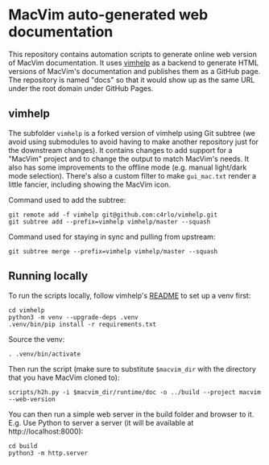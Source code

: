 # MacVim auto-generated web documentation 

This repository contains automation scripts to generate online web version of MacVim documentation. It uses [vimhelp](https://github.com/c4rlo/vimhelp) as a backend to generate HTML versions of MacVim's documentation and publishes them as a GitHub page. The repository is named "docs" so that it would show up as the same URL under the root domain under GitHub Pages.

## vimhelp

The subfolder `vimhelp` is a forked version of vimhelp using Git subtree (we avoid using submodules to avoid having to make another repository just for the downstream changes). It contains changes to add support for a "MacVim" project and to change the output to match MacVim's needs. It also has some improvements to the offline mode (e.g. manual light/dark mode selection). There's also a custom filter to make `gui_mac.txt` render a little fancier, including showing the MacVim icon.

Command used to add the subtree:
```
git remote add -f vimhelp git@github.com:c4rlo/vimhelp.git
git subtree add --prefix=vimhelp vimhelp/master --squash
```

Command used for staying in sync and pulling from upstream:
```
git subtree merge --prefix=vimhelp vimhelp/master --squash
```

## Running locally

To run the scripts locally, follow vimhelp's [README](vimhelp/README.md) to set up a venv first:

```
cd vimhelp
python3 -m venv --upgrade-deps .venv
.venv/bin/pip install -r requirements.txt
```

Source the venv:

```
. .venv/bin/activate
```

Then run the script (make sure to substitute `$macvim_dir` with the directory that you have MacVim cloned to):

```
scripts/h2h.py -i $macvim_dir/runtime/doc -o ../build --project macvim --web-version
```

You can then run a simple web server in the build folder and browser to it. E.g. Use Python to server a server (it will be available at http://localhost:8000):

```
cd build
python3 -m http.server
```
